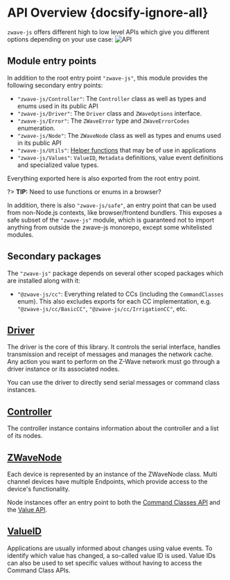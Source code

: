 # API Overview {docsify-ignore-all}

`zwave-js` offers different high to low level APIs which give you different options depending on your use case:
![API](../_images/api-overview.png)

## Module entry points

In addition to the root entry point `"zwave-js"`, this module provides the following secondary entry points:

-   `"zwave-js/Controller"`: The `Controller` class as well as types and enums used in its public API
-   `"zwave-js/Driver"`: The `Driver` class and `ZWaveOptions` interface.
-   `"zwave-js/Error"`: The `ZWaveError` type and `ZWaveErrorCodes` enumeration.
-   `"zwave-js/Node"`: The `ZWaveNode` class as well as types and enums used in its public API
-   `"zwave-js/Utils"`: [Helper functions](api/utils.md) that may be of use in applications
-   `"zwave-js/Values"`: `ValueID`, `Metadata` definitions, value event definitions and specialized value types.

Everything exported here is also exported from the root entry point.

?> **TIP:** Need to use functions or enums in a browser?

In addition, there is also `"zwave-js/safe"`, an entry point that can be used from non-Node.js contexts, like browser/frontend bundlers. This exposes a safe subset of the `"zwave-js"` module, which is guaranteed not to import anything from outside the zwave-js monorepo, except some whitelisted modules.

## Secondary packages

The `"zwave-js"` package depends on several other scoped packages which are installed along with it:

-   `"@zwave-js/cc"`: Everything related to CCs (including the `CommandClasses` enum). This also excludes exports for each CC implementation, e.g. `"@zwave-js/cc/BasicCC"`, `"@zwave-js/cc/IrrigationCC"`, etc.

## [Driver](api/driver.md)

The driver is the core of this library. It controls the serial interface, handles transmission and receipt of messages and manages the network cache. Any action you want to perform on the Z-Wave network must go through a driver instance or its associated nodes.

You can use the driver to directly send serial messages or command class instances.

## [Controller](api/controller.md)

The controller instance contains information about the controller and a list of its nodes.

## [ZWaveNode](api/node.md)

Each device is represented by an instance of the ZWaveNode class. Multi channel devices have multiple Endpoints, which provide access to the device's functionality.

Node instances offer an entry point to both the [Command Classes API](api/CCs/index.md) and the [Value API](api/node.md#zwavenode-methods).

## [ValueID](api/valueid.md)

Applications are usually informed about changes using value events. To identify which value has changed, a so-called value ID is used. Value IDs can also be used to set specific values without having to access the Command Class APIs.
